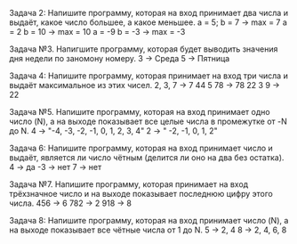  Задача 2: Напишите программу, которая на вход принимает два числа и выдаёт, какое число большее, а какое меньшее.
 a = 5; b = 7 -> max = 7
 a = 2 b = 10 -> max = 10
 a = -9 b = -3 -> max = -3

Задача №3. Напигшите программу, которая будет выводить значения дня недели по заномону номеру.
 3 -> Среда
 5 -> Пятница

 Задача 4: Напишите программу, которая принимает на вход три числа и выдаёт максимальное из этих чисел.
 2, 3, 7 -> 7
 44 5 78 -> 78
 22 3 9 -> 22

 Задача №5. Напишите программу, которая на вход принимает одно число (N), а на выходе показывает все целые числа в промежутке от -N до N.
 4 -> "-4, -3, -2, -1, 0, 1, 2, 3, 4" 
 2 -> " -2, -1, 0, 1, 2"

 Задача 6: Напишите программу, которая на вход принимает число и выдаёт, является ли число чётным (делится ли оно на два без остатка).
 4 -> да
 -3 -> нет
 7 -> нет

 Задача №7. Напишите программу, которая принимает на вход трёхзначное число и на выходе показывает последнюю цифру этого числа.
 456 -> 6
 782 -> 2
 918 -> 8

 Задача 8: Напишите программу, которая на вход принимает число (N), а на выходе показывает все чётные числа от 1 до N.
 5 -> 2, 4
 8 -> 2, 4, 6, 8